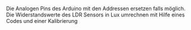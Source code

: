 Die Analogen Pins des Arduino mit den Addressen ersetzen falls möglich.
Die Widerstandswerte des LDR Sensors in Lux umrechnen mit Hilfe eines Codes und einer Kalibrierung
